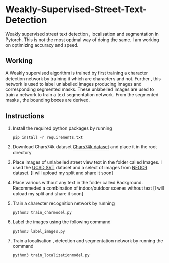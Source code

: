 # Weakly-Supervised-Street-Text-Detection
Weakly supervised street text detection , localisation and segmentation in Pytorch. This is not the most optimal way of doing the same. I am working on optimizing accuracy and speed.  


## Working
<p text-align="justify">A Weakly supervised algorithm is trained by first training a character detection network by training it which are characters and not. Further , this network is used to label unlabelled images producing images and corresponding segmented masks. These unlabelled images are used to train a network to train a text segmentation network. From the segmented masks , the bounding boxes are derived.</p>


## Instructions

1. Install the required python packages by running

   ```pip install -r requirements.txt```

2. Download Chars74k dataset <a target="_blank" href="http://www.ee.surrey.ac.uk/CVSSP/demos/chars74k/">Chars74k dataset</a> and place it in the root directory
3. Place images of unlabelled street view text in the folder called Images. I used the <a target="_blank" href="http://vision.ucsd.edu/~kai/svt/">UCSD SVT</a> dataset and a select of images from <a target="_blank" href="http://www.iapr-tc11.org/mediawiki/index.php/NEOCR:_Natural_Environment_OCR_Dataset">NEOCR</a> dataset. [I will upload my split and share it soon]
4. Place various without any text in the folder called Background. Recommeded a combination of indoor/outdoor scenes without text [I will upload my split and share it soon]
5. Train a charecter recognition network by running

   ```python3 train_charmodel.py```

6. Label the images using the following command

   ```python3 label_images.py```

7. Train a localisation , detection and segmentation network by running the command

   ```python3 train_localizationmodel.py```

